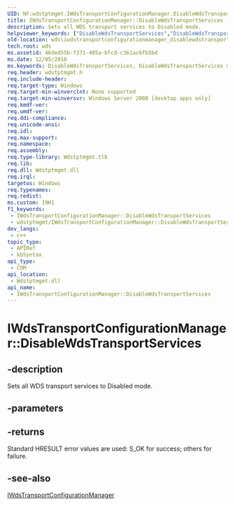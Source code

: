 ```yaml
---
UID: NF:wdstptmgmt.IWdsTransportConfigurationManager.DisableWdsTransportServices
title: IWdsTransportConfigurationManager::DisableWdsTransportServices (wdstptmgmt.h)
description: Sets all WDS transport services to Disabled mode.
helpviewer_keywords: ["DisableWdsTransportServices","DisableWdsTransportServices method [Windows Deployment Services]","DisableWdsTransportServices method [Windows Deployment Services]","IWdsTransportConfigurationManager interface","IWdsTransportConfigurationManager interface [Windows Deployment Services]","DisableWdsTransportServices method","IWdsTransportConfigurationManager.DisableWdsTransportServices","IWdsTransportConfigurationManager::DisableWdsTransportServices","wds.iwdstransportconfigurationmanager_disablewdstransportservices","wdstptmgmt/IWdsTransportConfigurationManager::DisableWdsTransportServices"]
old-location: wds\iwdstransportconfigurationmanager_disablewdstransportservices.htm
tech.root: wds
ms.assetid: 46ded55b-f371-405a-bfcd-c361ac6fb5bd
ms.date: 12/05/2018
ms.keywords: DisableWdsTransportServices, DisableWdsTransportServices method [Windows Deployment Services], DisableWdsTransportServices method [Windows Deployment Services],IWdsTransportConfigurationManager interface, IWdsTransportConfigurationManager interface [Windows Deployment Services],DisableWdsTransportServices method, IWdsTransportConfigurationManager.DisableWdsTransportServices, IWdsTransportConfigurationManager::DisableWdsTransportServices, wds.iwdstransportconfigurationmanager_disablewdstransportservices, wdstptmgmt/IWdsTransportConfigurationManager::DisableWdsTransportServices
req.header: wdstptmgmt.h
req.include-header: 
req.target-type: Windows
req.target-min-winverclnt: None supported
req.target-min-winversvr: Windows Server 2008 [desktop apps only]
req.kmdf-ver: 
req.umdf-ver: 
req.ddi-compliance: 
req.unicode-ansi: 
req.idl: 
req.max-support: 
req.namespace: 
req.assembly: 
req.type-library: Wdstptmgmt.tlb
req.lib: 
req.dll: Wdstptmgmt.dll
req.irql: 
targetos: Windows
req.typenames: 
req.redist: 
ms.custom: 19H1
f1_keywords:
 - IWdsTransportConfigurationManager::DisableWdsTransportServices
 - wdstptmgmt/IWdsTransportConfigurationManager::DisableWdsTransportServices
dev_langs:
 - c++
topic_type:
 - APIRef
 - kbSyntax
api_type:
 - COM
api_location:
 - Wdstptmgmt.dll
api_name:
 - IWdsTransportConfigurationManager::DisableWdsTransportServices
---
```


# IWdsTransportConfigurationManager::DisableWdsTransportServices


## -description

Sets all WDS transport services to Disabled mode.

## -parameters

## -returns

Standard HRESULT error values are used: S_OK for success; others for failure.

## -see-also

<a href="/windows/desktop/api/wdstptmgmt/nn-wdstptmgmt-iwdstransportconfigurationmanager">IWdsTransportConfigurationManager</a>

